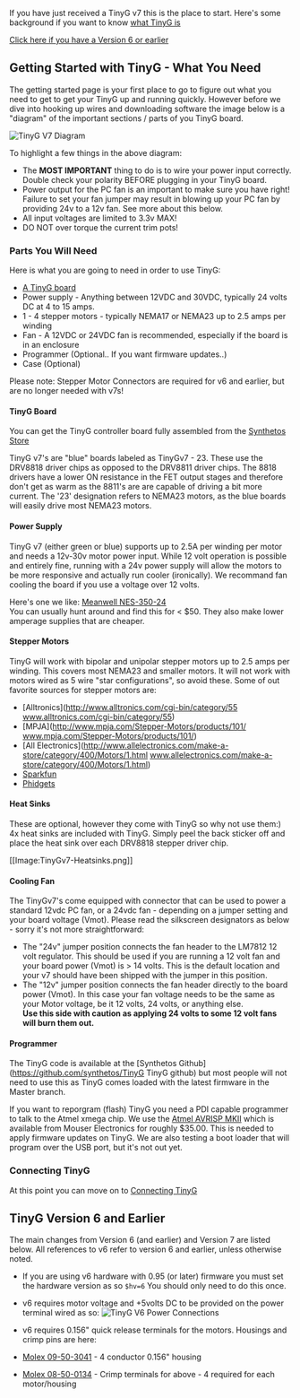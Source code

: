 If you have just received a TinyG v7 this is the place to start. Here's some background if you want to know [what TinyG is](https://github.com/synthetos/TinyG/wiki/What-is-TinyG)

[Click here if you have a Version 6 or earlier](https://github.com/synthetos/TinyG/wiki/TinyG-Start#tinyg-version-6-and-earlier)

## Getting Started with TinyG - What You Need
The getting started page is your first place to go to figure out what you need to get to get your TinyG up and running quickly. However before we dive into hooking up wires and downloading software the image below is a "diagram" of the important sections / parts of you TinyG board. 

![TinyG V7 Diagram](http://farm9.staticflickr.com/8514/8504374338_e901d2828e_b.jpg)

To highlight a few things in the above diagram:

* The **MOST IMPORTANT** thing to do is to wire your power input correctly. Double check your polarity BEFORE plugging in your TinyG board.
* Power output for the PC fan is an important to make sure you have right! Failure to set your fan jumper may result in blowing up your PC fan by providing 24v to a 12v fan. See more about this below. 
* All input voltages are limited to 3.3v MAX! 
* DO NOT over torque the current trim pots!

### Parts You Will Need
Here is what you are going to need in order to use TinyG: 

* [A TinyG board](https://www.synthetos.com/webstore/index.php/assembled-electronics/tiny-g.html)
* Power supply - Anything between 12VDC and 30VDC, typically 24 volts DC at 4 to 15 amps. 
* 1 - 4 stepper motors - typically NEMA17 or NEMA23 up to 2.5 amps per winding
* Fan - A 12VDC or 24VDC fan is recommended, especially if the board is in an enclosure 
* Programmer (Optional.. If you want firmware updates..)
* Case (Optional) 

Please note: Stepper Motor Connectors are required for v6 and earlier, but are no longer needed with v7s!

#### TinyG Board
You can get the TinyG controller board fully assembled from the [Synthetos Store](https://www.synthetos.com/webstore/index.php/assembled-electronics/tiny-g.html)

TinyG v7's are "blue" boards labeled as TinyGv7 - 23. These use the DRV8818 driver chips as opposed to the DRV8811 driver chips. The 8818 drivers have a lower ON resistance in the FET output stages and therefore don't get as warm as the 8811's are are capable of driving a bit more current. The '23' designation refers to NEMA23 motors, as the blue boards will easily drive most NEMA23 motors. 

#### Power Supply
TinyG v7 (either green or blue) supports up to 2.5A per winding per motor and needs a 12v-30v motor power input. While 12 volt operation is possible and entirely fine, running with a 24v power supply will allow the motors to be more responsive and actually run cooler (ironically). We recommand fan cooling the board if you use a voltage over 12 volts. 

Here's one we like: [Meanwell NES-350-24](http://www.jameco.com/webapp/wcs/stores/servlet/ProductDisplay?langId=-1&storeId=10001&catalogId=10001&pa=2149600&productId=2149600&keyCode=WSF&CID=GOOG&gclid=CKGp2eipk7UCFWGnPAod9jMAKA)<br>You can usually hunt around and find this for < $50. They also make lower amperage supplies that are cheaper.

#### Stepper Motors
TinyG will work with bipolar and unipolar stepper motors up to 2.5 amps per winding. This covers most NEMA23 and smaller motors. It will not work with motors wired as 5 wire "star configurations", so avoid these. Some of out favorite sources for stepper motors are: 

* [Alltronics](http://www.alltronics.com/cgi-bin/category/55 www.alltronics.com/cgi-bin/category/55)
* [MPJA](http://www.mpja.com/Stepper-Motors/products/101/ www.mpja.com/Stepper-Motors/products/101/)
* [All Electronics](http://www.allelectronics.com/make-a-store/category/400/Motors/1.html www.allelectronics.com/make-a-store/category/400/Motors/1.html)
* [Sparkfun](https://www.sparkfun.com/categories/178)
* [Phidgets](http://www.phidgets.com/products.php?category=23)

#### Heat Sinks
These are optional, however they come with TinyG so why not use them:)<br> 4x heat sinks are included with TinyG. Simply peel the back sticker off and place the heat sink over each DRV8818 stepper driver chip.  

[[Image:TinyGv7-Heatsinks.png]] 

#### Cooling Fan
The TinyGv7's come equipped with connector that can be used to power a standard 12vdc PC fan, or a 24vdc fan - depending on a jumper setting and your board voltage (Vmot). Please read the silkscreen designators as below - sorry it's not more straightforward:

* The "24v" jumper position connects the fan header to the LM7812 12 volt regulator. This should be used if you are running a 12 volt fan and your board power (Vmot) is > 14 volts. This is the default location and your v7 should have been shipped with the jumper in this position. 
* The "12v" jumper position connects the fan header directly to the board power (Vmot). In this case your fan voltage needs to be the same as your Motor voltage, be it 12 volts, 24 volts, or anything else.<br>
**Use this side with caution as applying 24 volts to some 12 volt fans will burn them out.**

#### Programmer
The TinyG code is available at the [Synthetos Github](https://github.com/synthetos/TinyG TinyG github) but most people will not need to use this as TinyG comes loaded with the latest firmware in the Master branch. 

If you want to reporgram (flash) TinyG you need a PDI capable programmer to talk to the Atmel xmega chip. We use the [Atmel AVRISP MKII](http://www.mouser.com/Search/ProductDetail.aspx?qs=sGAEpiMZZMsaJrqdZ%252b6EWyua%252bG%2FwcOQP26MNKN%252bCIDE%3D) which is available from Mouser Electronics for roughly $35.00. This is needed to apply firmware updates on TinyG. We are also testing a boot loader that will program over the USB port, but it's not out yet.<br> 

### Connecting TinyG
At this point you can move on to [Connecting TinyG](https://github.com/synthetos/TinyG/wiki/Connecting-TinyG)

## TinyG Version 6 and Earlier
The main changes from Version 6 (and earlier) and Version 7 are listed below. All references to v6 refer to version 6 and earlier, unless otherwise noted.
* If you are using v6 hardware with 0.95 (or later) firmware you must set the hardware version as so `$hv=6`  You should only need to do this once.

* v6 requires motor voltage and +5volts DC to be provided on the power terminal wired as so:
![TinyG V6 Power Connections](http://farm7.staticflickr.com/6178/6253402559_b6a5a946d9_b.jpg)

* v6 requires 0.156" quick release terminals for the motors. Housings and crimp pins are here:
 * [Molex 09-50-3041](http://www.mouser.com/ProductDetail/Molex/09-50-3041/?qs=%2fha2pyFaduiq3dSmG9JEt1yANyoojHtFJi0SKaVS0vw%3d) - 4 conductor 0.156" housing
 * [Molex 08-50-0134](http://www.mouser.com/Search/Refine.aspx?Keyword=08-50-0134) - Crimp terminals for above - 4 required for each motor/housing


 